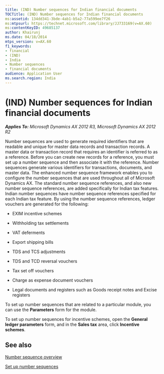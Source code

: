 ```yaml
---
title: (IND) Number sequences for Indian financial documents
TOCTitle: (IND) Number sequences for Indian financial documents
ms:assetid: 134dd341-3bde-4ab1-b5a2-77a599ee7f26
ms:mtpsurl: https://technet.microsoft.com/library/JJ733169(v=AX.60)
ms:contentKeyID: 49685137
author: Khairunj
ms.date: 04/18/2014
mtps_version: v=AX.60
f1_keywords:
- financial
- (IND)
- India
- Number sequences
- financial documents
audience: Application User
ms.search.region: India
---
```


# (IND) Number sequences for Indian financial documents 


_**Applies To:** Microsoft Dynamics AX 2012 R3, Microsoft Dynamics AX 2012 R2_

Number sequences are used to generate required identifiers that are readable and unique for master data records and transaction records. A master data or transaction record that requires an identifier is referred to as a reference. Before you can create new records for a reference, you must set up a number sequence and then associate it with the reference. Number sequences generate various identifiers for transactions, documents, and master data. The enhanced number sequence framework enables you to configure the number sequences that are used throughout all of Microsoft Dynamics AX. The standard number sequence references, and also new number sequence references, are added specifically for Indian tax features. Indian number sequences have number sequence references specified for each Indian tax feature. By using the number sequence references, ledger vouchers are generated for the following:

  - EXIM incentive schemes

  - Withholding tax settlements

  - VAT deferments

  - Export shipping bills

  - TDS and TCS adjustments

  - TDS and TCD reversal vouchers

  - Tax set off vouchers

  - Charge as expense document vouchers

  - Legal documents and registers such as Goods receipt notes and Excise registers

To set up number sequences that are related to a particular module, you can use the **Parameters** form for the module.

To set up number sequences for incentive schemes, open the **General ledger parameters** form, and in the **Sales tax** area, click **Incentive schemes**.

## See also

[Number sequence overview](number-sequence-overview.md)

[Set up number sequences](set-up-number-sequences.md)

  


